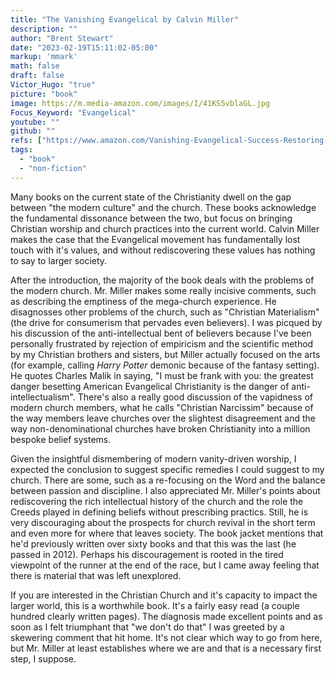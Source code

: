 ```yaml
---
title: "The Vanishing Evangelical by Calvin Miller"
description: ""
author: "Brent Stewart"
date: "2023-02-19T15:11:02-05:00"
markup: 'mmark'
math: false
draft: false
Victor_Hugo: "true"
picture: "book"
image: https://m.media-amazon.com/images/I/41KS5vblaGL.jpg
Focus_Keyword: "Evangelical"
youtube: ""
github: ""
refs: ["https://www.amazon.com/Vanishing-Evangelical-Success-Restoring-Matters-ebook/dp/B00CIUJWI6/"]
tags:
  - "book"
  - "non-fiction"
---
```


Many books on the current state of the Christianity dwell on the gap between "the modern culture" and the church.  These books acknowledge the fundamental dissonance between the two, but focus on bringing Christian worship and church practices into the current world.  Calvin Miller makes the case that the Evangelical movement has fundamentally lost touch with it's values, and without rediscovering these values has nothing to say to larger society.

After the introduction, the majority of the book deals with the problems of the modern church.  Mr. Miller makes some really incisive comments, such as describing the emptiness of the mega-church experience.  He disagnosses other problems of the church, such as "Christian Materialism" (the drive for consumerism that pervades even believers). I was picqued by his discussion of the anti-intellectual bent of believers because I've been personally frustrated by rejection of empiricism and the scientific method by my Christian brothers and sisters, but Miller actually focused on the arts (for example, calling _Harry Potter_ demonic because of the fantasy setting).  He quotes 
Charles Malik in saying, "I must be frank with you: the greatest danger besetting American Evangelical Christianity is the danger of anti-intellectualism".  There's also a really good discussion of the vapidness of modern church members, what he calls "Christian Narcissim" because of the way members leave churches over the slightest disagreement and the way non-denominational churches have broken Christianity into a million bespoke belief systems.

Given the insightful dismembering of modern vanity-driven worship, I expected the conclusion to suggest specific remedies I could suggest to my church.  There are some, such as a re-focusing on the Word and the balance between passion and discipline.  I also appreciated Mr. Miller's points about rediscovering the rich intellectual history of the church and the role the Creeds played in defining beliefs without prescribing practics.  Still, he is very discouraging about the prospects for church revival in the short term and even more for where that leaves society.  The book jacket mentions that he'd previously written over sixty books and that this was the last (he passed in 2012).  Perhaps his discouragement is rooted in the tired viewpoint of the runner at the end of the race, but I came away feeling that there is material that was left unexplored.

If you are interested in the Christian Church and it's capacity to impact the larger world, this is a worthwhile book.  It's a fairly easy read (a couple hundred clearly written pages).  The diagnosis made excellent points and as soon as I felt triumphant that "we don't do that" I was greeted by a skewering comment that hit home.  It's not clear which way to go from here, but Mr. Miller at least establishes where we are and that is a necessary first step, I suppose.